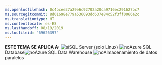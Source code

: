 ```yaml
---
ms.openlocfilehash: 0c4bcee37a29e6c92702a20ca9716ec291627bc7
ms.sourcegitcommit: 8d01698e779a536093dd637e84c52f3ff0066a2c
ms.translationtype: HT
ms.contentlocale: es-ES
ms.lasthandoff: 08/19/2019
ms.locfileid: "69626397"
---
```

<Token>**ESTE TEMA SE APLICA A:** ![sí](media/yes.png)SQL Server (solo Linux) ![no](media/no.png)Azure SQL Database![no](media/no.png)Azure SQL Data Warehouse ![no](media/no.png)Almacenamiento de datos paralelos </Token>
